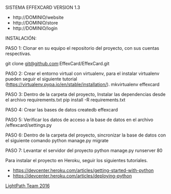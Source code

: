 SISTEMA EFFEXCARD VERSION 1.3
 - http://DOMINIO/website
 - http://DOMINIO/store
 - http://DOMINIO/login

INSTALACIÓN:

PASO 1: Clonar en su equipo el repositorio del proyecto, con sus cuentas respectivas. 

   git clone git@github.com:EffexCard/EffexCard.git

PASO 2: Crear el entorno virtual con virtualenv, para el instalar virtualenv pueden seguir el siguiente tutorial (https://virtualenv.pypa.io/en/stable/installation/). 
   mkvirtualenv effexcard

PASO 3: Dentro de la carpeta del proyecto, Instalar las dependencias desde el archivo requirements.txt
   pip install -R requirements.txt

PASO 4: Crear las bases de datos
   createdb effexcard

PASO 5: Verificar los datos de acceso a la base de datos en el archivo /effexcard/settings.py

PASO 6: Dentro de la carpeta del proyecto, sincronizar la base de datos con el siguiente comando
   python manage.py migrate

PASO 7: Levantar el servidor del proyecto
   python manage.py runserver 80

Para instalar el proyecto en Heroku, seguir los siguientes tutoriales. 
   - https://devcenter.heroku.com/articles/getting-started-with-python	
   - https://devcenter.heroku.com/articles/deploying-python

<a href="http://lightpath.io">LightPath Team 2016</a> 